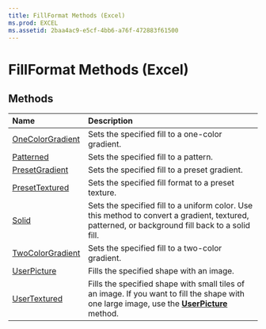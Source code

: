 ```yaml
---
title: FillFormat Methods (Excel)
ms.prod: EXCEL
ms.assetid: 2baa4ac9-e5cf-4bb6-a76f-472883f61500
---
```



# FillFormat Methods (Excel)

## Methods



|**Name**|**Description**|
|:-----|:-----|
|[OneColorGradient](fillformat-onecolorgradient-method-excel.md)|Sets the specified fill to a one-color gradient.|
|[Patterned](fillformat-patterned-method-excel.md)|Sets the specified fill to a pattern.|
|[PresetGradient](fillformat-presetgradient-method-excel.md)|Sets the specified fill to a preset gradient.|
|[PresetTextured](fillformat-presettextured-method-excel.md)|Sets the specified fill format to a preset texture.|
|[Solid](fillformat-solid-method-excel.md)|Sets the specified fill to a uniform color. Use this method to convert a gradient, textured, patterned, or background fill back to a solid fill.|
|[TwoColorGradient](fillformat-twocolorgradient-method-excel.md)|Sets the specified fill to a two-color gradient.|
|[UserPicture](fillformat-userpicture-method-excel.md)|Fills the specified shape with an image.|
|[UserTextured](fillformat-usertextured-method-excel.md)|Fills the specified shape with small tiles of an image. If you want to fill the shape with one large image, use the  **[UserPicture](fillformat-userpicture-method-excel.md)** method.|

